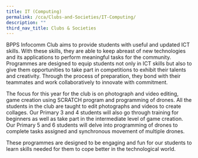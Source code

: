 ```yaml
---
title: IT (Computing)
permalink: /cca/Clubs-and-Societies/IT-Computing/
description: ""
third_nav_title: Clubs & Societies
---
```





BPPS Infocomm Club aims to provide students with useful and updated ICT skills. With these skills, they are able to keep abreast of new technologies and its applications to perform meaningful tasks for the community. Programmes are designed to equip students not only in ICT skills but also to give them opportunities to take part in competitions to exhibit their talents and creativity. Through the process of preparation, they bond with their teammates and work collaboratively to innovate with commitment.

The focus for this year for the club is on photograph and video editing, game creation using SCRATCH program and programming of drones. All the students in the club are taught to edit photographs and videos to create collages. Our Primary 3 and 4 students will also go through training for beginners as well as take part in the intermediate level of game creation. Our Primary 5 and 6 students will delve into programming of drones to complete tasks assigned and synchronous movement of multiple drones.

These programmes are designed to be engaging and fun for our students to learn skills needed for them to cope better in the technological world.
